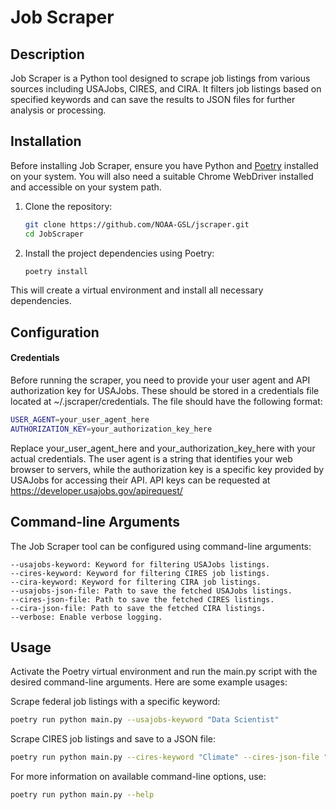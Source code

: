 # Job Scraper

## Description

Job Scraper is a Python tool designed to scrape job listings from various sources including USAJobs, CIRES, and CIRA. It filters job listings based on specified keywords and can save the results to JSON files for further analysis or processing.

## Installation

Before installing Job Scraper, ensure you have Python and [Poetry](https://python-poetry.org/) installed on your system. You will also need a suitable Chrome WebDriver installed and accessible on your system path.

1. Clone the repository:

   ```bash
   git clone https://github.com/NOAA-GSL/jscraper.git
   cd JobScraper
   ```

1. Install the project dependencies using Poetry:

    ```bash
    poetry install
    ```

This will create a virtual environment and install all necessary dependencies.

## Configuration
#### Credentials

Before running the scraper, you need to provide your user agent and API authorization key for USAJobs. These should be stored in a credentials file located at ~/.jscraper/credentials. The file should have the following format:

```bash
USER_AGENT=your_user_agent_here
AUTHORIZATION_KEY=your_authorization_key_here
```

Replace your_user_agent_here and your_authorization_key_here with your actual credentials. The user agent is a string that identifies your web browser to servers, while the authorization key is a specific key provided by USAJobs for accessing their API. API keys can be requested at https://developer.usajobs.gov/apirequest/

## Command-line Arguments

The Job Scraper tool can be configured using command-line arguments:

    --usajobs-keyword: Keyword for filtering USAJobs listings.
    --cires-keyword: Keyword for filtering CIRES job listings.
    --cira-keyword: Keyword for filtering CIRA job listings.
    --usajobs-json-file: Path to save the fetched USAJobs listings.
    --cires-json-file: Path to save the fetched CIRES listings.
    --cira-json-file: Path to save the fetched CIRA listings.
    --verbose: Enable verbose logging.

## Usage

Activate the Poetry virtual environment and run the main.py script with the desired command-line arguments. Here are some example usages:

Scrape federal job listings with a specific keyword:

```bash
poetry run python main.py --usajobs-keyword "Data Scientist"
```

Scrape CIRES job listings and save to a JSON file:

```bash
poetry run python main.py --cires-keyword "Climate" --cires-json-file "cires_jobs.json"
```

For more information on available command-line options, use:

```bash
poetry run python main.py --help
```
